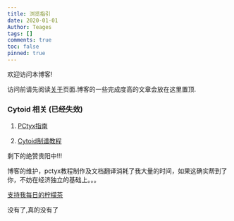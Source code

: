 ```yaml
---
title: 浏览指引
date: 2020-01-01
Author: Teages
tags: []
comments: true
toc: false
pinned: true
---
```


欢迎访问本博客!

访问前请先阅读[关于](/about/)页面.博客的一些完成度高的文章会放在这里置顶.

### Cytoid 相关 (已经失效)

1. [PCtyx指南](/pages/newPCtyx.html)

2. [Cytoid制谱教程](/pages/cytoid.html)

剩下的绝赞贵阳中!!!

博客的维护，pctyx教程制作及文档翻译消耗了我大量的时间，如果这确实帮到了你，不妨在经济独立的基础上。。。

[支持我每日的柠檬茶](https://afdian.net/@Teages)

<!-- more -->

没有了,真的没有了
